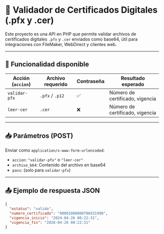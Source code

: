 # 🔐 Validador de Certificados Digitales (.pfx y .cer)

Este proyecto es una API en PHP que permite validar archivos de certificados digitales `.pfx` y `.cer` enviados como base64, útil para integraciones con FileMaker, WebDirect y clientes web.

---

## 🚀 Funcionalidad disponible

| Acción (`accion`)   | Archivo requerido  | Contraseña | Resultado esperado                           |
|---------------------|--------------------|------------|----------------------------------------------|
| `validar-pfx`       | `.pfx` / `.p12`    | ✅         | Número de certificado, vigencia              |
| `leer-cer`          | `.cer`             | ❌         | Número de certificado, vigencia              |

---

## 📥 Parámetros (POST)

Enviar como `application/x-www-form-urlencoded`:

- `accion`: `"validar-pfx"` o `"leer-cer"`
- `archivo_b64`: Contenido del archivo en base64
- `pass`: (solo para `validar-pfx`)

---

## 📤 Ejemplo de respuesta JSON

```json
{
  "estatus": "valido",
  "numero_certificado": "00001000000706831990",
  "vigencia_inicio": "2024-04-26 00:22:31",
  "vigencia_fin": "2028-04-26 00:22:31"
}
